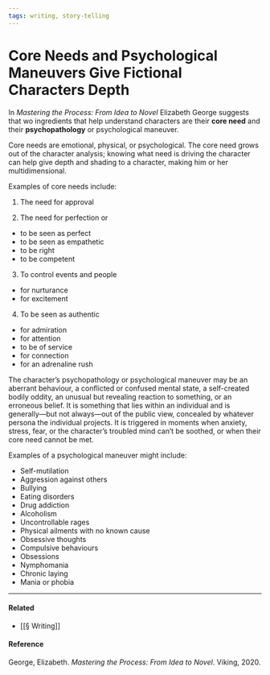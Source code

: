```yaml
---
tags: writing, story-telling
---
```


# Core Needs and Psychological Maneuvers Give Fictional Characters Depth

In _Mastering the Process: From Idea to Novel_ Elizabeth George suggests that wo ingredients that help understand characters are their **core need** and their **psychopathology** or psychological maneuver.

Core needs are emotional, physical, or psychological. The core need grows out of the character analysis; knowing what need is driving the character can help give depth and shading to a character, making him or her multidimensional.

Examples of core needs include:

1. The need for approval

2. The need for perfection or 

- to be seen as perfect
- to be seen as empathetic
- to be right
- to be competent

3. To control events and people
- for nurturance
- for excitement

4. To be seen as authentic
- for admiration
- for attention
- to be of service
- for connection
- for an adrenaline rush

The character’s psychopathology or psychological maneuver may be an aberrant behaviour, a conflicted or confused mental state, a self-created bodily oddity, an unusual but revealing reaction to something, or an erroneous belief. It is something that lies within an individual and is generally—but not always—out of the public view, concealed by whatever persona the individual projects. It is triggered in moments when anxiety, stress, fear, or the character’s troubled mind can’t be soothed, or when their core need cannot be met.

Examples of a psychological maneuver might include:

- Self-mutilation
- Aggression against others
- Bullying
- Eating disorders
- Drug addiction
- Alcoholism
- Uncontrollable rages
- Physical ailments with no known cause
- Obsessive thoughts
- Compulsive behaviours
- Obsessions
- Nymphomania
- Chronic laying
- Mania or phobia

---

#### Related

- [[§ Writing]]

#### Reference

George, Elizabeth. _Mastering the Process: From Idea to Novel_. Viking, 2020.
